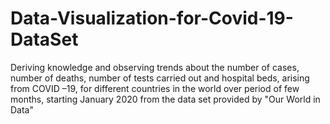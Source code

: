 # Data-Visualization-for-Covid-19-DataSet
Deriving knowledge and observing trends about the number of cases, number of deaths, number of tests carried out and hospital beds, arising from COVID –19, for different countries in the world over period of few months, starting January 2020 from the data set provided by "Our World in Data"
